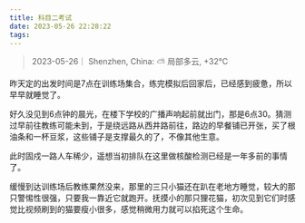 ```yaml
---
title: 科目二考试
date: 2023-05-26 22:28:22
tags:
---
```


>2023-05-26｜ Shenzhen, China: ⛅️  局部多云, +32°C

昨天定的出发时间是7点在训练场集合，练完模拟后回家后，已经感到疲惫，所以早早就睡觉了。

好久没见到6点钟的晨光，在楼下学校的广播声响起前就出门，那是6点30。猜测过早前往教练可能未到，于是绕远路从西井路前往，路边的早餐铺已开张，买了根油条和一杯豆浆，这些铺子是支撑最久的了，不像其他生意。

此时固戍一路人车稀少，遥想当初排队在这里做核酸检测已经是一年多前的事情了。

缓慢到达训练场后教练果然没来，那里的三只小猫还在趴在老地方睡觉，较大的那只警惕性很强，只要我一靠近它就跑开。抚摸小的那只狸花猫，初次见到它们时感觉比视频刷到的猫要瘦小很多，感觉稍微用力就可以掐死这个生命。